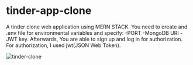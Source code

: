 # tinder-app-clone
A tinder clone web application using MERN STACK.
You need to create and .env file for environmental variables and specify:
-PORT
-MongoDB URI
-JWT key.
Afterwards, You are able to sign up and log in for authorization.
For authorization, I used jwt(JSON Web Token).


![tinder-clone](https://user-images.githubusercontent.com/62773099/154977626-fde9d93d-a218-47b5-8d6d-c97c634d050e.gif)

